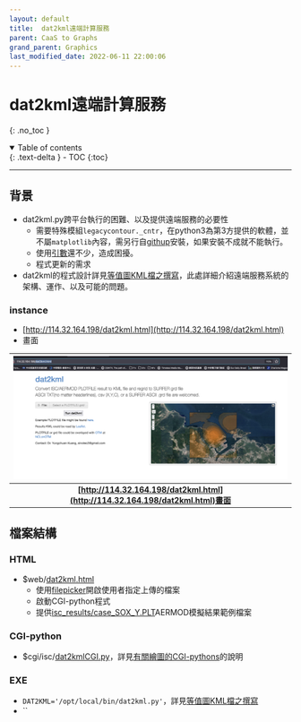```yaml
---
layout: default
title:  dat2kml遠端計算服務
parent: CaaS to Graphs
grand_parent: Graphics
last_modified_date: 2022-06-11 22:00:06
---
```

# dat2kml遠端計算服務
{: .no_toc }

<details open markdown="block">
  <summary>
    Table of contents
  </summary>
  {: .text-delta }
- TOC
{:toc}
</details>

---

## 背景
- dat2kml.py跨平台執行的困難、以及提供遠端服務的必要性
  - 需要特殊模組`legacycontour._cntr`，在python3為第3方提供的軟體，並不屬`matplotlib`內容，需另行自[githup](https://github.com/matplotlib/legacycontour.git)安裝，如果安裝不成就不能執行。
  - 使用[引數](https://sinotec2.github.io/Focus-on-Air-Quality/utilities/GIS/wr_kml/#引數說明)還不少，造成困擾。
  - 程式更新的需求
- dat2kml的程式設計詳見[等值圖KML檔之撰寫](https://sinotec2.github.io/Focus-on-Air-Quality/utilities/GIS/wr_kml/)，此處詳細介紹遠端服務系統的架構、運作、以及可能的問題。

### instance
- [http://114.32.164.198/dat2kml.html](http://114.32.164.198/dat2kml.html)
- 畫面

| ![dat2kml.png](https://raw.githubusercontent.com/sinotec2/Focus-on-Air-Quality/main/assets/images/dat2kml.png)|
|:--:|
| <b>[http://114.32.164.198/dat2kml.html](http://114.32.164.198/dat2kml.html)畫面</b>|

## 檔案結構
### HTML
- $web/[dat2kml.html]()
  - 使用[filepicker](https://github.com/sinotec2/CGI_Pythons/tree/main/utils/filepicker)開啟使用者指定上傳的檔案
  - 啟動CGI-python程式
  - 提供[isc_results/case_SOX_Y.PLT](https://github.com/sinotec2/CGI_Pythons/blob/main/drawings/dat2kml/case_SOX_Y.PLT)AERMOD模擬結果範例檔案

### CGI-python
- $cgi/isc/[dat2kmlCGI.py](https://github.com/sinotec2/CGI_Pythons/blob/main/drawings/dat2kml/dat2kmlCGI.py)，詳見[有關繪圖的CGI-pythons](https://sinotec2.github.io/Focus-on-Air-Quality/utilities/CGI-pythons/drawings/#dat2kmlcgipy)的說明

### EXE
- `DAT2KML='/opt/local/bin/dat2kml.py'`，詳見[等值圖KML檔之撰寫](https://sinotec2.github.io/Focus-on-Air-Quality/utilities/GIS/wr_kml/)
- ``